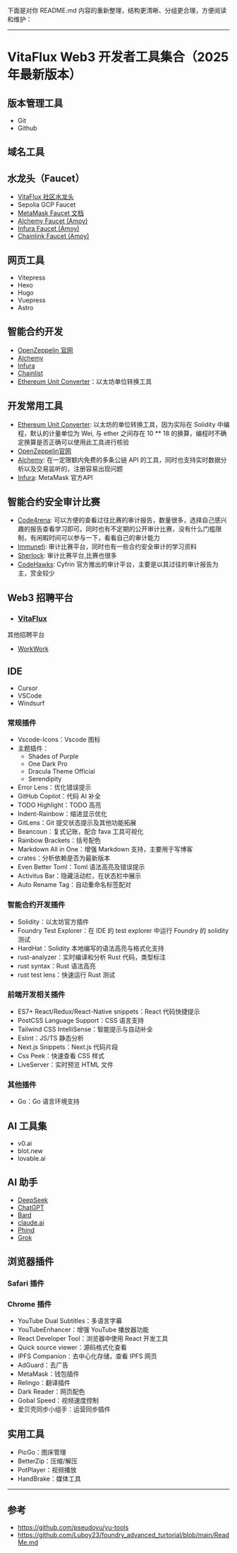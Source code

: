 下面是对你 README.md 内容的重新整理，结构更清晰、分组更合理，方便阅读和维护：

---

# VitaFlux Web3 开发者工具集合（2025 年最新版本）

## 版本管理工具
- Git
- Github

## 域名工具

## 水龙头（Faucet）
- [VitaFlux 社区水龙头](https://t.me/@sevenflux_faucet_bot)
- Sepolia GCP Faucet
- [MetaMask Faucet 文档](https://docs.metamask.io/developer-tools/faucet)
- [Alchemy Faucet (Amoy)](https://sepoliafaucet.com/)
- [Infura Faucet (Amoy)](https://www.infura.io/faucet/sepolia)
- [Chainlink Faucet (Amoy)](https://faucets.chain.link/amoy)

## 网页工具
- Vitepress
- Hexo
- Hugo
- Vuepress
- Astro

## 智能合约开发
- [OpenZeppelin 官网](https://openzeppelin.com/)
- [Alchemy](https://www.alchemy.com/)
- [Infura](https://infura.io/)
- [Chainlist](https://chainlist.org/)
- [Ethereum Unit Converter](https://eth-converter.com/)：以太坊单位转换工具


## 开发常用工具

- [Ethereum Unit Converter](https://eth-converter.com/): 以太坊的单位转换工具，因为实际在 Solidity 中编程，默认的计量单位为 Wei, 与 ether 之间存在 10 ** 18 的换算，编程时不确定换算是否正确可以使用此工具进行核验
- [OpenZeppelin官网](https://www.openzeppelin.com/)
- [Alchemy](https://www.alchemy.com/): 在一定限额内免费的多条公链 API 的工具，同时也支持实时数据分析以及交易监听的，注册容易出现问题
- [Infura](https://www.infura.io/zh): MetaMask 官方API

## 智能合约安全审计比赛
- [Code4rena](https://code4rena.com/): 可以方便的查看过往比赛的审计报告，数量很多，选择自己感兴趣的报告查看学习即可。同时也有不定期的公开审计比赛，没有什么门槛限制，有闲暇时间可以参与一下，看看自己的审计能力
- [Immunefi](https://immunefi.com/): 审计比赛平台，同时也有一些合约安全审计的学习资料
- [Sherlock](https://audits.sherlock.xyz/contests): 审计比赛平台,比赛也很多
- [CodeHawks](https://codehawks.cyfrin.io/): Cyfrin 官方推出的审计平台，主要是以其过往的审计报告为主，赏金较少

## Web3 招聘平台
- ### [VitaFlux](https://t.me/+l4rd2K2W1ONlODk9)

其他招聘平台
- [WorkWork](https://platform.work-work.org/)

## IDE
- Cursor
- VSCode
- Windsurf

### 常规插件
- Vscode-Icons：Vscode 图标
- 主题插件：
  - Shades of Purple
  - One Dark Pro
  - Dracula Theme Official
  - Serendipity
- Error Lens：优化错误提示
- GitHub Copilot：代码 AI 补全
- TODO Highlight：TODO 高亮
- Indent-Rainbow：缩进显示优化
- GitLens：Git 提交状态提示及其他功能拓展
- Beancoun：复式记账，配合 fava 工具可视化
- Rainbow Brackets：括号配色
- Markdown All in One：增强 Markdown 支持，主要用于写博客
- crates：分析依赖是否为最新版本
- Even Better Toml：Toml 语法高亮及错误提示
- Activitus Bar：隐藏活动栏，在状态栏中展示
- Auto Rename Tag：自动重命名标签配对

### 智能合约开发插件
- Solidity：以太坊官方插件
- Foundry Test Explorer：在 IDE 的 test explorer 中运行 Foundry 的 solidity 测试
- HardHat：Solidity 本地编写的语法高亮与格式化支持
- rust-analyzer：实时编译和分析 Rust 代码，类型标注
- rust syntax：Rust 语法高亮
- rust test lens：快速运行 Rust 测试

### 前端开发相关插件
- ES7+ React/Redux/React-Native snippets：React 代码快捷提示
- PostCSS Language Support：CSS 语言支持
- Tailwind CSS IntelliSense：智能提示与自动补全
- Eslint：JS/TS 静态分析
- Next.js Snippets：Next.js 代码片段
- Css Peek：快速查看 CSS 样式
- LiveServer：实时预览 HTML 文件

### 其他插件
- Go：Go 语言环境支持

## AI 工具集
- v0.ai
- blot.new
- lovable.ai

## AI 助手
  - [DeepSeek](https://chat.deepseek.com/)
  - [ChatGPT](https://chat.openai.com/)
  - [Bard](https://bard.google.com/)
  - [claude.ai](https://claude.ai/)
  - [Phind](https://www.phind.com/)
  - [Grok](https://grok.com/)

## 浏览器插件

### Safari 插件

### Chrome 插件
- YouTube Dual Subtitles：多语言字幕
- YouTubeEnhancer：增强 YouTube 播放器功能
- React Developer Tool：浏览器中使用 React 开发工具
- Quick source viewer：源码格式化查看
- IPFS Companion：去中心化存储，查看 IPFS 网页
- AdGuard：去广告
- MetaMask：钱包插件
- Relingo：翻译插件
- Dark Reader：网页配色
- Gobal Speed：视频速度控制
- 爱贝壳同步小组手：运营同步插件

## 实用工具
- PicGo：图床管理
- BetterZip：压缩/解压
- PotPlayer：视频播放
- HandBrake：媒体工具

---

## 参考

- https://github.com/pseudoyu/yu-tools
- https://github.com/Luboy23/foundry_advanced_turtorial/blob/main/ReadMe.md


